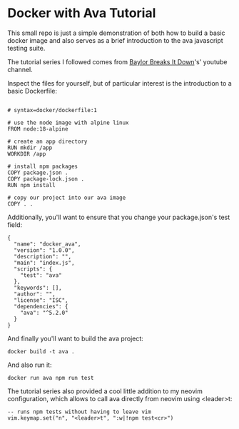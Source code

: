 # Docker with Ava Tutorial

This small repo is just a simple demonstration of both how to build a basic
docker image and also serves as a brief introduction to the ava javascript
testing suite.

The tutorial series I followed comes from [Baylor Breaks It Down](https://invidious.snopyta.org/search?q=baylor+breaks+it+ava+testing)'s' youtube channel.

Inspect the files for yourself, but of particular interest is the introduction
to a basic Dockerfile:

```

# syntax=docker/dockerfile:1

# use the node image with alpine linux
FROM node:18-alpine

# create an app directory
RUN mkdir /app
WORKDIR /app

# install npm packages
COPY package.json .
COPY package-lock.json .
RUN npm install

# copy our project into our ava image
COPY . .
```
Additionally, you'll want to ensure that you change your package.json's test
field:

```
{
  "name": "docker_ava",
  "version": "1.0.0",
  "description": "",
  "main": "index.js",
  "scripts": {
    "test": "ava"
  },
  "keywords": [],
  "author": "",
  "license": "ISC",
  "dependencies": {
    "ava": "^5.2.0"
  }
}
```

And finally you'll want to build the ava project:
```
docker build -t ava .
```
And also run it:
```
docker run ava npm run test
```

The tutorial series also provided a cool little addition to my neovim
configuration, which allows to call ava directly from neovim using \<leader\>t:
```
-- runs npm tests without having to leave vim
vim.keymap.set("n", "<leader>t", ":w|!npm test<cr>")
```
